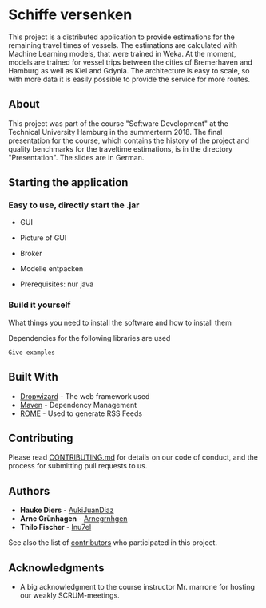 # Schiffe versenken 

This project is a distributed application to provide estimations for the remaining travel times of vessels.
The estimations are calculated with Machine Learning models, that were trained in Weka.
At the moment, models are trained for vessel trips between the cities of Bremerhaven and Hamburg as well as Kiel and Gdynia.
The architecture is easy to scale, so with more data it is easily possible to provide the service for more routes.

## About

This project was part of the course "Software Development" at the Technical University Hamburg in the summerterm 2018. 
The final presentation for the course, which contains the history of the project and quality benchmarks for the traveltime estimations, is in the directory "Presentation". The slides are in German. 


## Starting the application

### Easy to use, directly start the .jar




- GUI
- Picture of GUI

- Broker
- Modelle entpacken
- Prerequisites: nur java

### Build it yourself

What things you need to install the software and how to install them

Dependencies for the following libraries are used

```
Give examples
```



## Built With

* [Dropwizard](http://www.dropwizard.io/1.0.2/docs/) - The web framework used
* [Maven](https://maven.apache.org/) - Dependency Management
* [ROME](https://rometools.github.io/rome/) - Used to generate RSS Feeds

## Contributing

Please read [CONTRIBUTING.md](https://gist.github.com/PurpleBooth/b24679402957c63ec426) for details on our code of conduct, and the process for submitting pull requests to us.



## Authors

* **Hauke Diers** - [AukiJuanDiaz](https://github.com/AukiJuanDiaz)
* **Arne Grünhagen** - [Arnegrnhgen](https://github.com/Arnegrnhgen)
* **Thilo Fischer** - [Inu7el](https://github.com/Inu7el)

See also the list of [contributors](https://github.com/your/project/contributors) who participated in this project.

## Acknowledgments

* A big acknowledgment to the course instructor Mr. marrone for hosting our weakly SCRUM-meetings. 
